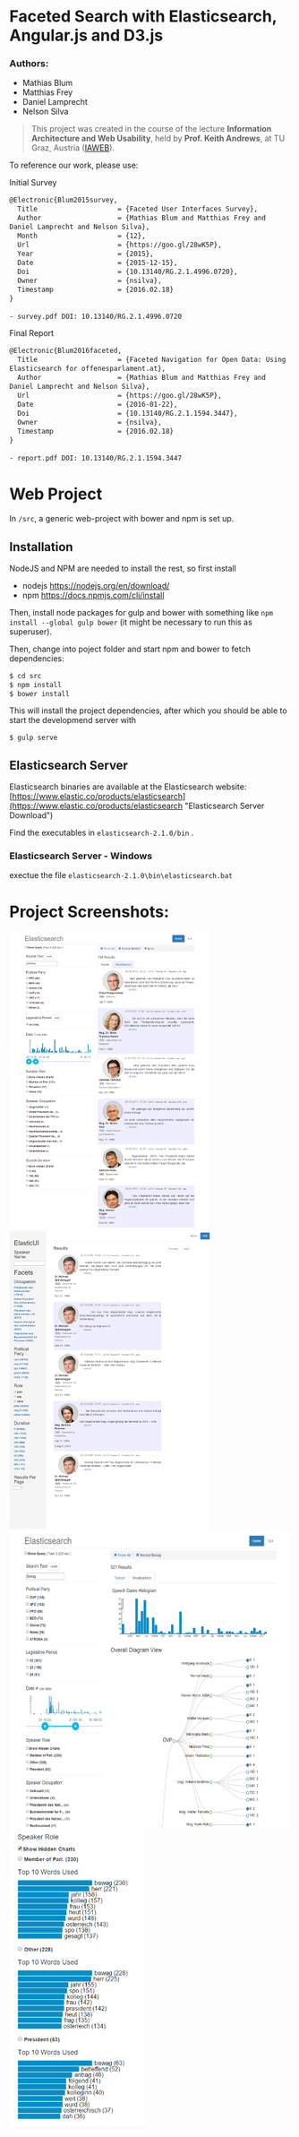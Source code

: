 # Faceted Search with Elasticsearch, Angular.js and D3.js
### Authors:

* Mathias Blum
* Matthias Frey
* Daniel Lamprecht
* Nelson Silva

> This project was created in the course of the lecture
**Information Architecture and Web Usability**, held by
**Prof. Keith Andrews**, at TU Graz,
Austria ([IAWEB](http://www.iicm.tugraz.at/keith "IAWEB")).

To reference our work, please use:

  Initial Survey

    @Electronic{Blum2015survey,
      Title                    = {Faceted User Interfaces Survey},
      Author                   = {Mathias Blum and Matthias Frey and Daniel Lamprecht and Nelson Silva},
      Month                    = {12},
      Url                      = {https://goo.gl/28wK5P},
      Year                     = {2015},
      Date                     = {2015-12-15},
      Doi                      = {10.13140/RG.2.1.4996.0720},
      Owner                    = {nsilva},
      Timestamp                = {2016.02.18}
    }

    - survey.pdf DOI: 10.13140/RG.2.1.4996.0720


  Final Report

    @Electronic{Blum2016faceted,
      Title                    = {Faceted Navigation for Open Data: Using Elasticsearch for offenesparlament.at},
      Author                   = {Mathias Blum and Matthias Frey and Daniel Lamprecht and Nelson Silva},
      Url                      = {https://goo.gl/28wK5P},
      Date                     = {2016-01-22},
      Doi                      = {10.13140/RG.2.1.1594.3447},
      Owner                    = {nsilva},
      Timestamp                = {2016.02.18}
    }

    - report.pdf DOI: 10.13140/RG.2.1.1594.3447


# Web Project

In `/src`, a generic web-project with bower and npm is set up.

## Installation

NodeJS and NPM are needed to install the rest, so first install

 - nodejs https://nodejs.org/en/download/
 - npm https://docs.npmjs.com/cli/install

Then, install node packages for gulp and bower with something like
`npm install --global gulp bower` (it might be necessary to run this as
superuser).

Then, change into poject folder and start npm and bower to fetch dependencies:

    $ cd src
    $ npm install
    $ bower install

This will install the project dependencies, after which you should be
able to start the developmend server with

    $ gulp serve

## Elasticsearch Server

Elasticsearch binaries are available at the Elasticsearch website:
[https://www.elastic.co/products/elasticsearch](https://www.elastic.co/products/elasticsearch "Elasticsearch Server Download")

Find the executables in `elasticsearch-2.1.0/bin` .

### Elasticsearch Server - Windows
exectue the file `elasticsearch-2.1.0\bin\elasticsearch.bat`


# Project Screenshots:
<img src="/screenshots/application_native.png" width="358" height="532">
<img src="/screenshots/application_elasticui.png" width="358" height="532">
<img src="/screenshots/histogram_diagram.png" width="587" height="532">
<img src="/screenshots/top_words.png" width="244" height="532">
